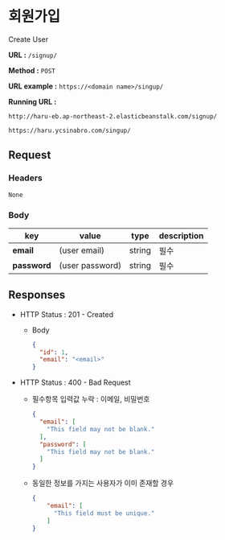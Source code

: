 # 회원가입

Create User

**URL :** `/signup/`

**Method :** `POST`

**URL example :** `https://<domain name>/singup/`

**Running URL :**

`http://haru-eb.ap-northeast-2.elasticbeanstalk.com/signup/`

`https://haru.ycsinabro.com/singup/`

## Request

### Headers

`None`

### Body

key          | value           | type   | description
------------ | --------------- | ------ | -----------
**email**    | (user email)    | string | 필수
**password** | (user password) | string | 필수

## Responses

- HTTP Status : 201 - Created

  - Body

    ```json
    {
      "id": 1,
      "email": "<email>"
    }
    ```

- HTTP Status : 400 - Bad Request

  - 필수항목 입력값 누락 : 이메일, 비밀번호

    ```json
    {
      "email": [
        "This field may not be blank."
      ],
      "password": [
        "This field may not be blank."
      ]
    }
    ```

  - 동일한 정보를 가지는 사용자가 이미 존재할 경우

    ```json
    {
        "email": [
          "This field must be unique."
        ]
    }
    ```

